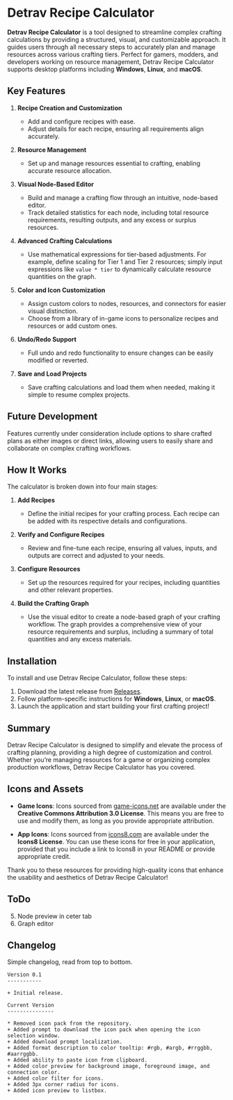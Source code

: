 ﻿# Detrav Recipe Calculator

**Detrav Recipe Calculator** is a tool designed to streamline complex crafting calculations by providing a structured, visual, and customizable approach. It guides users through all necessary steps to accurately plan and manage resources across various crafting tiers. Perfect for gamers, modders, and developers working on resource management, Detrav Recipe Calculator supports desktop platforms including **Windows**, **Linux**, and **macOS**.

## Key Features

1. **Recipe Creation and Customization**
   - Add and configure recipes with ease.
   - Adjust details for each recipe, ensuring all requirements align accurately.

2. **Resource Management**
   - Set up and manage resources essential to crafting, enabling accurate resource allocation.

3. **Visual Node-Based Editor**
   - Build and manage a crafting flow through an intuitive, node-based editor.
   - Track detailed statistics for each node, including total resource requirements, resulting outputs, and any excess or surplus resources.

4. **Advanced Crafting Calculations**
   - Use mathematical expressions for tier-based adjustments. For example, define scaling for Tier 1 and Tier 2 resources; simply input expressions like `value * tier` to dynamically calculate resource quantities on the graph.

5. **Color and Icon Customization**
   - Assign custom colors to nodes, resources, and connectors for easier visual distinction.
   - Choose from a library of in-game icons to personalize recipes and resources or add custom ones.

6. **Undo/Redo Support**
   - Full undo and redo functionality to ensure changes can be easily modified or reverted.

7. **Save and Load Projects**
   - Save crafting calculations and load them when needed, making it simple to resume complex projects.

## Future Development

Features currently under consideration include options to share crafted plans as either images or direct links, allowing users to easily share and collaborate on complex crafting workflows.


## How It Works

The calculator is broken down into four main stages:

1. **Add Recipes**
   - Define the initial recipes for your crafting process. Each recipe can be added with its respective details and configurations.

2. **Verify and Configure Recipes**
   - Review and fine-tune each recipe, ensuring all values, inputs, and outputs are correct and adjusted to your needs.

3. **Configure Resources**
   - Set up the resources required for your recipes, including quantities and other relevant properties.

4. **Build the Crafting Graph**
   - Use the visual editor to create a node-based graph of your crafting workflow. The graph provides a comprehensive view of your resource requirements and surplus, including a summary of total quantities and any excess materials.

## Installation

To install and use Detrav Recipe Calculator, follow these steps:

1. Download the latest release from [Releases](link-to-release).
2. Follow platform-specific instructions for **Windows**, **Linux**, or **macOS**.
3. Launch the application and start building your first crafting project!

## Summary

Detrav Recipe Calculator is designed to simplify and elevate the process of crafting planning, providing a high degree of customization and control. Whether you’re managing resources for a game or organizing complex production workflows, Detrav Recipe Calculator has you covered.


## Icons and Assets

- **Game Icons**: Icons sourced from [game-icons.net](https://game-icons.net) are available under the **Creative Commons Attribution 3.0 License**. This means you are free to use and modify them, as long as you provide appropriate attribution.

- **App Icons**: Icons sourced from [icons8.com](https://icons8.com) are available under the **Icons8 License**. You can use these icons for free in your application, provided that you include a link to Icons8 in your README or provide appropriate credit.

Thank you to these resources for providing high-quality icons that enhance the usability and aesthetics of Detrav Recipe Calculator!

## ToDo

5. Node preview in ceter tab
6. Graph editor

## Changelog

Simple changelog, read from top to bottom.

```
Version 0.1
-----------

+ Initial release.

Current Version
---------------

* Removed icon pack from the repository.
+ Added prompt to download the icon pack when opening the icon selection window.
+ Added download prompt localization.
+ Added format description to color tooltip: #rgb, #argb, #rrggbb, #aarrggbb.
+ Added ability to paste icon from clipboard.
+ Added color preview for background image, foreground image, and connection color.
+ Added color filter for icons.
+ Added 3px corner radius for icons.
+ Added icon preview to listbox.
```
